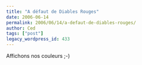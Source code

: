 ```yaml
---
title: "A défaut de Diables Rouges"
date: 2006-06-14
permalink: 2006/06/14/a-defaut-de-diables-rouges/
author: Ced
tags: ["post"]
legacy_wordpress_id: 433
---
```


Affichons nos couleurs ;-)

<img src="https://64k.be/wp-content/uploads/2006/general/brasil.jpg" alt="" />

<!-- excerpt -->
